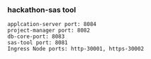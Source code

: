 ### hackathon-sas tool
    applcation-server port: 8084
    project-manager port: 8082
    db-core-port: 8083
    sas-tool port: 8081
    Ingress Node ports: http-30001, https-30002
